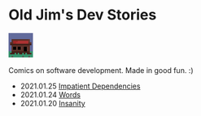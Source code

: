 # Old Jim's Dev Stories

[![](images/general_store48.png)](index.html)

Comics on software development. Made in good fun. :)

- 2021.01.25 [Impatient Dependencies](.\devStories\devStories_2021.01.25.html)
- 2021.01.24 [Words](.\devStories\devStories_2021.01.24.html)
- 2021.01.20 [Insanity](.\devStories\devStories_2021.01.20.html)
